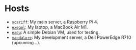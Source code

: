 # Hosts

+ [`scariff`](../hosts/scariff): My main server, a Raspberry Pi 4.
+ [`exegol`](../hosts/exegol): My laptop, a MacBook Air M1.
+ [`eadu`](../hosts/eadu): A simple Debian VM, used for testing.
+ [`mandalore`](../hosts/mandalore): My development server, a Dell PowerEdge R710 (upcoming...).
